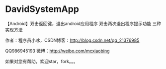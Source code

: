 # DavidSystemApp
【Android】双击返回键，退出android应用程序 双击两次退出程序提示功能 三种实现方法


作者：程序员小冰，CSDN博客：http://blog.csdn.net/qq_21376985
 
QQ986945193 微博：http://weibo.com/mcxiaobing

如果对您有帮助，欢迎star，fork。。。
